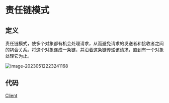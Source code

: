 # 责任链模式

## 定义

责任链模式，使多个对象都有机会处理请求，从而避免请求的发送者和接收者之间的耦合关系。将这个对象连成一条链，并沿着这条链传递该请求，直到有一个对象处理它为止。

![image-20230512223241168](https://technotes.oss-cn-shenzhen.aliyuncs.com/2023/202305122232250.png)

## 代码

[Client](Client.java)
